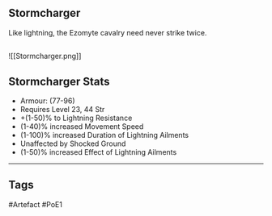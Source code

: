 ## Stormcharger
Like lightning, the Ezomyte cavalry need never strike twice.
##
![[Stormcharger.png]]
## Stormcharger Stats
- Armour: (77-96)
- Requires Level 23, 44 Str
- +(1-50)% to Lightning Resistance
- (1-40)% increased Movement Speed
- (1-100)% increased Duration of Lightning Ailments
- Unaffected by Shocked Ground
- (1-50)% increased Effect of Lightning Ailments


---
## Tags
#Artefact
#PoE1